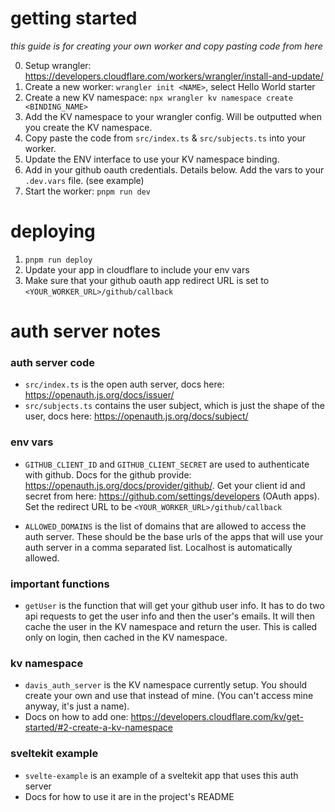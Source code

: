 # getting started

_this guide is for creating your own worker and copy pasting code from here_

0. Setup wrangler: https://developers.cloudflare.com/workers/wrangler/install-and-update/
1. Create a new worker: `wrangler init <NAME>`, select Hello World starter
2. Create a new KV namespace: `npx wrangler kv namespace create <BINDING_NAME>`
3. Add the KV namespace to your wrangler config. Will be outputted when you create the KV namespace.
4. Copy paste the code from `src/index.ts` & `src/subjects.ts` into your worker.
5. Update the ENV interface to use your KV namespace binding.
6. Add in your github oauth credentials. Details below. Add the vars to your `.dev.vars` file. (see example)
7. Start the worker: `pnpm run dev`

# deploying

1. `pnpm run deploy`
2. Update your app in cloudflare to include your env vars
3. Make sure that your github oauth app redirect URL is set to `<YOUR_WORKER_URL>/github/callback`

# auth server notes

### auth server code

- `src/index.ts` is the open auth server, docs here: https://openauth.js.org/docs/issuer/
- `src/subjects.ts` contains the user subject, which is just the shape of the user, docs here: https://openauth.js.org/docs/subject/

### env vars

- `GITHUB_CLIENT_ID` and `GITHUB_CLIENT_SECRET` are used to authenticate with github. Docs for the github provide: https://openauth.js.org/docs/provider/github/. Get your client id and secret from here: https://github.com/settings/developers (OAuth apps). Set the redirect URL to be `<YOUR_WORKER_URL>/github/callback`

- `ALLOWED_DOMAINS` is the list of domains that are allowed to access the auth server. These should be the base urls of the apps that will use your auth server in a comma separated list. Localhost is automatically allowed.

### important functions

- `getUser` is the function that will get your github user info. It has to do two api requests to get the user info and then the user's emails. It will then cache the user in the KV namespace and return the user. This is called only on login, then cached in the KV namespace.

### kv namespace

- `davis_auth_server` is the KV namespace currently setup. You should create your own and use that instead of mine. (You can't access mine anyway, it's just a name).
- Docs on how to add one: https://developers.cloudflare.com/kv/get-started/#2-create-a-kv-namespace

### sveltekit example

- `svelte-example` is an example of a sveltekit app that uses this auth server
- Docs for how to use it are in the project's README
